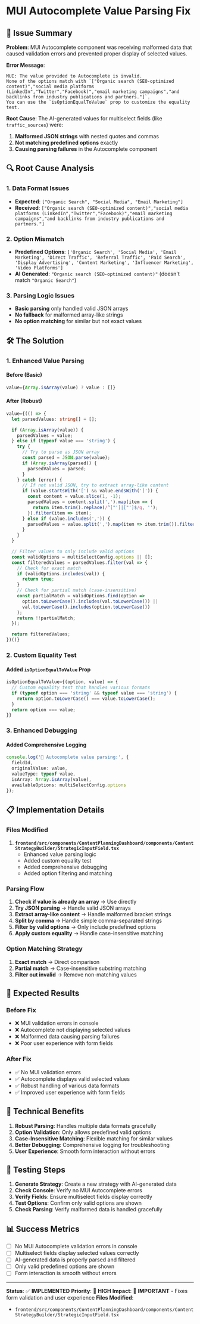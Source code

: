 # MUI Autocomplete Value Parsing Fix

## 🎯 **Issue Summary**

**Problem**: MUI Autocomplete component was receiving malformed data that caused validation errors and prevented proper display of selected values.

**Error Message**:
```
MUI: The value provided to Autocomplete is invalid.
None of the options match with `["Organic search (SEO-optimized content)","social media platforms (LinkedIn","Twitter","Facebook)","email marketing campaigns","and backlinks from industry publications and partners."]`.
You can use the `isOptionEqualToValue` prop to customize the equality test.
```

**Root Cause**: The AI-generated values for multiselect fields (like `traffic_sources`) were:
1. **Malformed JSON strings** with nested quotes and commas
2. **Not matching predefined options** exactly
3. **Causing parsing failures** in the Autocomplete component

## 🔍 **Root Cause Analysis**

### **1. Data Format Issues**
- **Expected**: `["Organic Search", "Social Media", "Email Marketing"]`
- **Received**: `["Organic search (SEO-optimized content)","social media platforms (LinkedIn","Twitter","Facebook)","email marketing campaigns","and backlinks from industry publications and partners."]`

### **2. Option Mismatch**
- **Predefined Options**: `['Organic Search', 'Social Media', 'Email Marketing', 'Direct Traffic', 'Referral Traffic', 'Paid Search', 'Display Advertising', 'Content Marketing', 'Influencer Marketing', 'Video Platforms']`
- **AI Generated**: `"Organic search (SEO-optimized content)"` (doesn't match `"Organic Search"`)

### **3. Parsing Logic Issues**
- **Basic parsing** only handled valid JSON arrays
- **No fallback** for malformed array-like strings
- **No option matching** for similar but not exact values

## 🛠️ **The Solution**

### **1. Enhanced Value Parsing**

#### **Before (Basic)**
```typescript
value={Array.isArray(value) ? value : []}
```

#### **After (Robust)**
```typescript
value={(() => {
  let parsedValues: string[] = [];

  if (Array.isArray(value)) {
    parsedValues = value;
  } else if (typeof value === 'string') {
    try {
      // Try to parse as JSON array
      const parsed = JSON.parse(value);
      if (Array.isArray(parsed)) {
        parsedValues = parsed;
      }
    } catch (error) {
      // If not valid JSON, try to extract array-like content
      if (value.startsWith('[') && value.endsWith(']')) {
        const content = value.slice(1, -1);
        parsedValues = content.split(',').map(item => {
          return item.trim().replace(/^["']|["']$/g, '');
        }).filter(item => item);
      } else if (value.includes(',')) {
        parsedValues = value.split(',').map(item => item.trim()).filter(item => item);
      }
    }
  }

  // Filter values to only include valid options
  const validOptions = multiSelectConfig.options || [];
  const filteredValues = parsedValues.filter(val => {
    // Check for exact match
    if (validOptions.includes(val)) {
      return true;
    }
    // Check for partial match (case-insensitive)
    const partialMatch = validOptions.find(option => 
      option.toLowerCase().includes(val.toLowerCase()) || 
      val.toLowerCase().includes(option.toLowerCase())
    );
    return !!partialMatch;
  });

  return filteredValues;
})()}
```

### **2. Custom Equality Test**

#### **Added `isOptionEqualToValue` Prop**
```typescript
isOptionEqualToValue={(option, value) => {
  // Custom equality test that handles various formats
  if (typeof option === 'string' && typeof value === 'string') {
    return option.toLowerCase() === value.toLowerCase();
  }
  return option === value;
}}
```

### **3. Enhanced Debugging**

#### **Added Comprehensive Logging**
```typescript
console.log('🎯 Autocomplete value parsing:', {
  fieldId,
  originalValue: value,
  valueType: typeof value,
  isArray: Array.isArray(value),
  availableOptions: multiSelectConfig.options
});
```

## 📋 **Implementation Details**

### **Files Modified**
1. **`frontend/src/components/ContentPlanningDashboard/components/ContentStrategyBuilder/StrategicInputField.tsx`**
   - Enhanced value parsing logic
   - Added custom equality test
   - Added comprehensive debugging
   - Added option filtering and matching

### **Parsing Flow**
1. **Check if value is already an array** → Use directly
2. **Try JSON parsing** → Handle valid JSON arrays
3. **Extract array-like content** → Handle malformed bracket strings
4. **Split by comma** → Handle simple comma-separated strings
5. **Filter by valid options** → Only include predefined options
6. **Apply custom equality** → Handle case-insensitive matching

### **Option Matching Strategy**
1. **Exact match** → Direct comparison
2. **Partial match** → Case-insensitive substring matching
3. **Filter out invalid** → Remove non-matching values

## 🎯 **Expected Results**

### **Before Fix**
- ❌ MUI validation errors in console
- ❌ Autocomplete not displaying selected values
- ❌ Malformed data causing parsing failures
- ❌ Poor user experience with form fields

### **After Fix**
- ✅ No MUI validation errors
- ✅ Autocomplete displays valid selected values
- ✅ Robust handling of various data formats
- ✅ Improved user experience with form fields

## 🔧 **Technical Benefits**

1. **Robust Parsing**: Handles multiple data formats gracefully
2. **Option Validation**: Only allows predefined valid options
3. **Case-Insensitive Matching**: Flexible matching for similar values
4. **Better Debugging**: Comprehensive logging for troubleshooting
5. **User Experience**: Smooth form interaction without errors

## 🚀 **Testing Steps**

1. **Generate Strategy**: Create a new strategy with AI-generated data
2. **Check Console**: Verify no MUI Autocomplete errors
3. **Verify Fields**: Ensure multiselect fields display correctly
4. **Test Options**: Confirm only valid options are shown
5. **Check Parsing**: Verify malformed data is handled gracefully

## 📊 **Success Metrics**

- [ ] No MUI Autocomplete validation errors in console
- [ ] Multiselect fields display selected values correctly
- [ ] AI-generated data is properly parsed and filtered
- [ ] Only valid predefined options are shown
- [ ] Form interaction is smooth without errors

---

**Status**: ✅ **IMPLEMENTED**
**Priority**: 🔴 **HIGH**
**Impact**: 🎯 **IMPORTANT** - Fixes form validation and user experience
**Files Modified**:
- `frontend/src/components/ContentPlanningDashboard/components/ContentStrategyBuilder/StrategicInputField.tsx`
